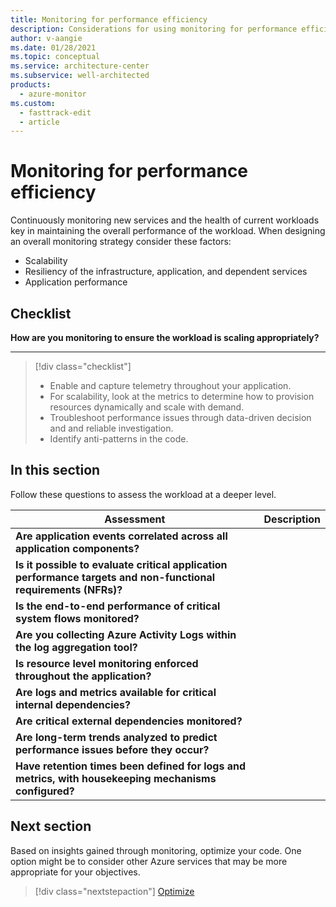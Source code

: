 ```yaml
---
title: Monitoring for performance efficiency
description: Considerations for using monitoring for performance efficiency
author: v-aangie
ms.date: 01/28/2021
ms.topic: conceptual
ms.service: architecture-center
ms.subservice: well-architected
products:
  - azure-monitor
ms.custom:
  - fasttrack-edit
  - article
---
```


# Monitoring for performance efficiency

Continuously monitoring new services​ and the health of current workloads key in maintaining the overall performance of the workload. When designing an overall monitoring strategy consider these factors:
- Scalability
- Resiliency of the infrastructure, application, and dependent services
- Application performance

## Checklist
**How are you monitoring to ensure the workload is scaling appropriately?**
***
> [!div class="checklist"]
> - Enable and capture telemetry throughout your application.
> - For scalability, look at the metrics to determine how to provision resources dynamically and scale with demand.
> - Troubleshoot performance issues through data-driven decision and and reliable investigation.
> - Identify anti-patterns in the code.

## In this section

Follow these questions to assess the workload at a deeper level.

|Assessment|Description|
|---|---|
|**Are application events correlated across all application components?**||
|**Is it possible to evaluate critical application performance targets and non-functional requirements (NFRs)?**||
|**Is the end-to-end performance of critical system flows monitored?**||
|**Are you collecting Azure Activity Logs within the log aggregation tool?**||
|**Is resource level monitoring enforced throughout the application?**||
|**Are logs and metrics available for critical internal dependencies?**||
|**Are critical external dependencies monitored?**||
|**Are long-term trends analyzed to predict performance issues before they occur?**||
|**Have retention times been defined for logs and metrics, with housekeeping mechanisms configured?**||

## Next section

Based on insights gained through monitoring, optimize your code. One option might be to consider other Azure services that may be more appropriate for your objectives.  

> [!div class="nextstepaction"] 
> [Optimize](optimize.md)


  






